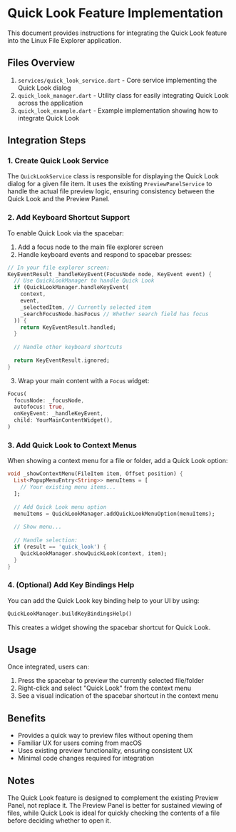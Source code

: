 # Quick Look Feature Implementation

This document provides instructions for integrating the Quick Look feature into the Linux File Explorer application.

## Files Overview

1. `services/quick_look_service.dart` - Core service implementing the Quick Look dialog
2. `quick_look_manager.dart` - Utility class for easily integrating Quick Look across the application
3. `quick_look_example.dart` - Example implementation showing how to integrate Quick Look

## Integration Steps

### 1. Create Quick Look Service

The `QuickLookService` class is responsible for displaying the Quick Look dialog for a given file item. It uses the existing `PreviewPanelService` to handle the actual file preview logic, ensuring consistency between the Quick Look and the Preview Panel.

### 2. Add Keyboard Shortcut Support

To enable Quick Look via the spacebar:

1. Add a focus node to the main file explorer screen
2. Handle keyboard events and respond to spacebar presses:

```dart
// In your file explorer screen:
KeyEventResult _handleKeyEvent(FocusNode node, KeyEvent event) {
  // Use QuickLookManager to handle Quick Look
  if (QuickLookManager.handleKeyEvent(
    context, 
    event, 
    _selectedItem, // Currently selected item
    _searchFocusNode.hasFocus // Whether search field has focus
  )) {
    return KeyEventResult.handled;
  }
  
  // Handle other keyboard shortcuts
  
  return KeyEventResult.ignored;
}
```

3. Wrap your main content with a `Focus` widget:

```dart
Focus(
  focusNode: _focusNode,
  autofocus: true,
  onKeyEvent: _handleKeyEvent,
  child: YourMainContentWidget(),
)
```

### 3. Add Quick Look to Context Menus

When showing a context menu for a file or folder, add a Quick Look option:

```dart
void _showContextMenu(FileItem item, Offset position) {
  List<PopupMenuEntry<String>> menuItems = [
    // Your existing menu items...
  ];
  
  // Add Quick Look menu option
  menuItems = QuickLookManager.addQuickLookMenuOption(menuItems);
  
  // Show menu...
  
  // Handle selection:
  if (result == 'quick_look') {
    QuickLookManager.showQuickLook(context, item);
  }
}
```

### 4. (Optional) Add Key Bindings Help

You can add the Quick Look key binding help to your UI by using:

```dart
QuickLookManager.buildKeyBindingsHelp()
```

This creates a widget showing the spacebar shortcut for Quick Look.

## Usage

Once integrated, users can:

1. Press the spacebar to preview the currently selected file/folder
2. Right-click and select "Quick Look" from the context menu
3. See a visual indication of the spacebar shortcut in the context menu

## Benefits

- Provides a quick way to preview files without opening them
- Familiar UX for users coming from macOS
- Uses existing preview functionality, ensuring consistent UX
- Minimal code changes required for integration

## Notes

The Quick Look feature is designed to complement the existing Preview Panel, not replace it. The Preview Panel is better for sustained viewing of files, while Quick Look is ideal for quickly checking the contents of a file before deciding whether to open it. 